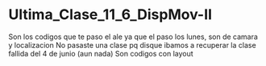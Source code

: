 # Ultima_Clase_11_6_DispMov-II
Son los codigos que te paso el ale ya que el paso los lunes, son de camara y localizacion 
No pasaste una clase pq disque ibamos a recuperar la clase fallida del 4 de junio (aun nada)
Son codigos con layout
